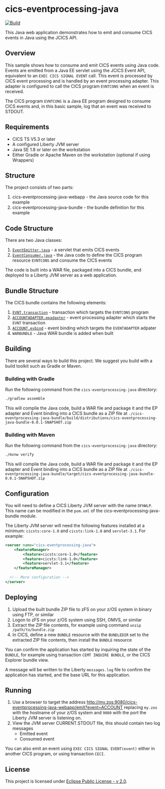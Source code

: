 # cics-eventprocessing-java
[![Build](https://github.com/SoftlySplinter/cics-eventprocessing-java/actions/workflows/java.yaml/badge.svg)](https://github.com/SoftlySplinter/cics-eventprocessing-java/actions/workflows/java.yaml)

This Java web application demonstrates how to emit and consume CICS events in Java using the JCICS API.

## Overview

This sample shows how to consume and emit CICS events using Java code. Events are emitted from a Java EE servlet using the JCICS Event API, equivalent to an `EXEC CICS SIGNAL EVENT` call. This event is processed by CICS event processing and is handled by an event processing adapter. This adapter is configured to call the CICS program `EVNTCONS` when an event is received.

The CICS program `EVNTCONS` is a Java EE program designed to consume CICS events and, in this basic sample, log that an event was received to STDOUT.

## Requirements

* CICS TS V5.3 or later
* A configured Liberty JVM server
* Java SE 1.8 or later on the workstation
* Either Gradle or Apache Maven on the workstation (optional if using Wrappers)

## Structure

The project consists of two parts:

1. cics-eventprocessing-java-webapp - the Java source code for this example
2. cics-eventprocessing-java-bundle - the bundle definition for this example

## Code Structure

There are two Java classes:

1. [`EventEmitter.java`](./cics-eventprocessing-java/cics-eventprocessing-java-webapp/src/main/java/com/ibm/cicsdev/eventprocessing/EventEmitter.java) - a servlet that emits CICS events
2. [`EventConsumer.java`](./cics-eventprocessing-java/cics-eventprocessing-java-webapp/src/main/java/com/ibm/cicsdev/eventprocessing/EventConsumer.java) - the Java code to define the CICS program resource `EVNTCONS` and consume the CICS events

The code is built into a WAR file, packaged into a CICS bundle, and deployed to a Liberty JVM server as a web application.

## Bundle Structure

The CICS bundle contains the following elements:

1. [`EVNT.transaction`](./cics-eventprocessing-java/cics-eventprocessing-java-bundle/src/main/bundleParts/EVNT.transaction) - transaction which targets the `EVNTCONS` program
2. [`ACCOUNTADAPTER.epadapter`](./cics-eventprocessing-java/cics-eventprocessing-java-bundle/src/main/bundleParts/ACCOUNTADAPTER.epadapter) - event processing adapter which starts the `EVNT` transaction
3. [`ACCOUNT.evbind`](./cics-eventprocessing-java/cics-eventprocessing-java-bundle/src/main/bundleParts/ACCOUNTADAPTER.epadapter) - event binding which targets the `EVENTADAPTER` adpater
4. `WARBUNDLE` - Java WAR bundle is added when built

## Building

There are several ways to build this project. We suggest you build with a build toolkit such as Gradle or Maven.

### Building with Gradle

Run the following command from the `cics-eventprocessing-java` directory:

```sh
./gradlew assemble
```

This will compile the Java code, build a WAR file and package it and the EP adapter and Event binding into a CICS bundle as a ZIP file at `./cics-eventprocessing-java-bundle/build/distributions/cics-eventprocessing-java-bundle-0.0.1-SNAPSHOT.zip`

### Building with Maven

Run the following command from the `cics-eventprocessing-java` directory:

```sh
./mvnw verify
```

This will compile the Java code, build a WAR file and package it and the EP adapter and Event binding into a CICS bundle as a ZIP file at `./cics-eventprocessing-java-bundle/target/cics-eventprocessing-java-bundle-0.0.1-SNAPSHOT.zip`

## Configuration

You will need to define a CICS Liberty JVM server with the name `DFHWLP`. This name can be modified in the `pom.xml` of the cics-eventprocessing-java-bundle module.

The Liberty JVM server will need the following features installed at a minimum: `cicsts:core-1.0` and `cicsts:link-1.0` and `servlet-3.1`. For example:

```xml
<server name="cics-eventprocessing-java">
    <featureManager>
        <feature>cicsts:core-1.0</feature>
        <feature>cicsts:link-1.0</feature>
        <feature>servlet-3.1</feature>
    </featureManager>
  
  <!-- More configuration -->
</server>
```

## Deploying

1. Upload the built bundle ZIP file to zFS on your z/OS system in binary using FTP, or similar
2. Logon to zFS on your z/OS system using SSH, OMVS, or similar
3. Extract the ZIP file contents, for example using command `unzip /path/to/bundle.zip`
4. In CICS, define a new `BUNDLE` resource with the `BUNDLEDIR` set to the extracted ZIP file contents, then install the `BUNDLE` resource

You can confirm the application has started by inquiring the state of the `BUNDLE`, for example using transaction `CEMT INQUIRE BUNDLE`, or the CICS Explorer bundle view.

A message will be written to the Liberty `messages.log` file to confirm the application has started, and the base URL for this application.

## Running

1. Use a browser to target the address http://my.zos:9080/cics-eventprocessing-java-webapp/emit?event=ACCOUNT replacing `my.zos` with the hostname of your z/OS system and `9080` with the port the Liberty JVM server is listening on.
2. View the JVM server CURRENT.STDOUT file, this should contain two log messages
   * Emitted event
   * Consumed event

You can also emit an event using `EXEC CICS SIGNAL EVENT(event)` either in another CICS program, or using transaction `CECI`.

## License

This project is licensed under [Eclipse Public License - v 2.0](LICENSE).
